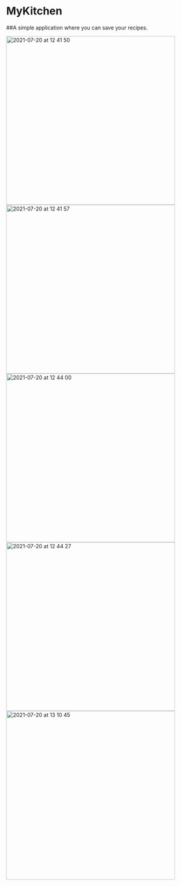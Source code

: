 
# MyKitchen

##A simple application where you can save your recipes.


<img width="450" alt="2021-07-20 at 12 41 50" src="https://user-images.githubusercontent.com/82177807/126312422-f11137ec-0d44-497b-9f03-a17e90b3cbc5.png">
<img width="450" alt="2021-07-20 at 12 41 57" src="https://user-images.githubusercontent.com/82177807/126312430-b6c755a0-1ecd-446e-b5a4-675f37b3273c.png">
<img width="450" alt="2021-07-20 at 12 44 00" src="https://user-images.githubusercontent.com/82177807/126312438-78685470-402e-4281-87fb-21f90d5f1b19.png">
<img width="450" alt="2021-07-20 at 12 44 27" src="https://user-images.githubusercontent.com/82177807/126312448-4bda6d6d-5669-4028-83c7-9337e73c1969.png">
<img width="450" alt="2021-07-20 at 13 10 45" src="https://user-images.githubusercontent.com/82177807/126312458-a02c137b-f189-4c01-a76d-7be011fd3d89.png">


